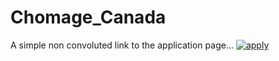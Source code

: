 # Chomage_Canada
A simple non convoluted link to the application page...
[![apply](http://holman.lighthouse-sf.org/wp-content/uploads/sites/3/2017/12/apply-button-e1486659911997.png)](https://srv270.hrdc-drhc.gc.ca/AW/introduction?GoCTemplateCulture=fr-CA)
